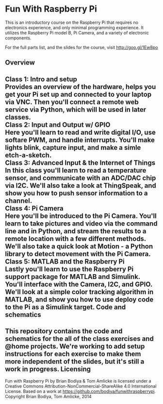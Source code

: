 Fun With Raspberry Pi
==================
This is an introductory course on the Raspberry Pi that requires no electronics experience, and only minimal programming experience. It utilizes the Raspberry Pi model B, Pi Camera, and a variety of electronic components.

For the full parts list, and the slides for the course, visit http://goo.gl/1Ew8po

Overview
--------
<b>Class 1: Intro and setup</b><br>
Provides an overview of the hardware, helps you get your Pi set up and connected to your laptop via VNC. Then you'll connect a remote web service via Python, which will be used in later classes.<br>
<b>Class 2: Input and Output w/ GPIO</b><br>
Here you'll learn to read and write digital I/O, use softare PWM, and handle interrupts. You'll make lights blink, capture input, and make a simle etch-a-sketch.<br>
<b>Class 3: Advanced Input & the Internet of Things</b><br>
In this class you'll learn to read a temperature sensor, and communicate with an ADC/DAC chip via I2C. We'll also take a look at ThingSpeak, and show you how to push sensor information to a channel.<br>
<b>Class 4: Pi Camera</b><br>
Here you'll be introduced to the Pi Camera. You'll learn to take pictures and video via the command line and in Python, and stream the results to a remote location with a few different methods. We'll also take a quick look at Motion - a Python library to detect movement with the Pi Camera.<br>
<b>Class 5: MATLAB and the Raspberry Pi</b><br>
Lastly you'll learn to use the Raspberry Pi support package for MATLAB and Simulink. You'll interface with the Camera, I2C, and GPIO. We'll look at a simple color tracking algorithm in MATLAB, and show you how to use deploy code to the Pi as a Simulink target.
Code and schematics
--------
This repository contains the code and schematics for the all of the class exercises and @home projects. We're working to add setup instructions for each exercise to make them more independent of the slides, but it's still a work in progress.
Licensing
--------
Fun with Raspberry Pi by Brian Bodiya & Tom Amlicke is licensed under a Creative Commons Attribution-NonCommercial-ShareAlike 4.0 International License.
Based on a work at https://github.com/bodiya/funwithraspberrypi.
Copyright Brian Bodiya, Tom Amlicke, 2014

